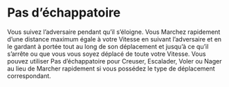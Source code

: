 # Pas d’échappatoire

<p>Vous suivez l’adversaire pendant qu’il s’éloigne. Vous Marchez rapidement d’une distance maximum égale à votre Vitesse en suivant l’adversaire et en le gardant à portée tout au long de son déplacement et jusqu’à ce qu’il s’arrête ou que vous vous soyez déplacé de toute votre Vitesse. Vous pouvez utiliser Pas d’échappatoire pour Creuser, Escalader, Voler ou Nager au lieu de Marcher rapidement si vous possédez le type de déplacement correspondant.</p>